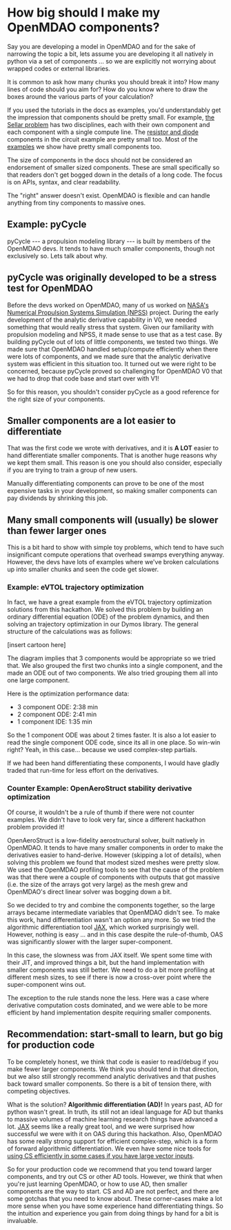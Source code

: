 # How big should I make my OpenMDAO components? 

Say you are developing a model in OpenMDAO and for the sake of narrowing the topic a bit, 
lets assume you are developing it all natively in python via a set of components ... 
so we are explicitly not worrying about wrapped codes or external libraries. 

It is common to ask how many chunks you should break it into? 
How many lines of code should you aim for? 
How do you know where to draw the boxes around the various parts of your calculation? 

If you used the tutorials in the docs as examples, 
you'd understandably get the impression that components should be pretty small. 
For example, [the Sellar problem][sellar] has two disciplines, each with their own component and each component with a single compute line. 
The [resistor and diode][circuit] components in the circuit example are pretty small too. 
Most of the [examples][examples] we show have pretty small components too. 

The size of components in the docs should not be considered an endorsement of smaller sized components. 
These are small specifically so that readers don't get bogged down in the details of a long code. 
The focus is on APIs, syntax, and clear readability. 

The "right" answer doesn't exist. 
OpenMDAO is flexible and can handle anything from tiny components to massive ones. 

## Example: pyCycle 

pyCycle --- a propulsion modeling library --- is built by members of the OpenMDAO devs. 
It tends to have much smaller components, though not exclusively so. Lets talk about why. 

## pyCycle was originally developed to be a stress test for OpenMDAO

Before the devs worked on OpenMDAO, many of us worked on [NASA's Numerical Propulsion Systems Simulation (NPSS)][npss] project. 
During the early development of the analytic derivative capability in V0, we needed something that would really stress that system. 
Given our familiarity with propulsion modeling and NPSS, it made sense to use that as a test case. 
By building pyCycle out of lots of little components, we tested two things. 
We made sure that OpenMDAO handled setup/compute efficiently when there were lots of components, 
and we made sure that the analytic derivative system was efficient in this situation too. 
It turned out we were right to be concerned, because pyCycle proved so challenging for OpenMDAO V0 that we had to drop that code base and start over with V1! 

So for this reason, you shouldn't consider pyCycle as a good reference for the right size of your components. 


## Smaller components are a lot easier to differentiate

That was the first code we wrote with derivatives, and it is **A LOT** easier to hand differentiate smaller components. 
That is another huge reasons why we kept them small. 
This reason is one you should also consider, especially if you are trying to train a group of new users. 

Manually differentiating components can prove to be one of the most expensive tasks in your development, 
so making smaller components can pay dividends by shrinking this job. 


## Many small components will (usually) be slower than fewer larger ones 

This is a bit hard to show with simple toy problems, which tend to have such insignificant compute operations that overhead swamps everything anyway. 
However, the devs have lots of examples where we've broken calculations up into smaller chunks and seen the code get slower. 

### Example: eVTOL trajectory optimization 
In fact, we have a great example from the eVTOL trajectory optimization solutions from this hackathon. 
We solved this problem by building an ordinary differential equation (ODE) of the problem dynamics, and then solving an trajectory optimization in our Dymos library. 
The general structure of the calculations was as follows: 

[insert cartoon here]

The diagram implies that 3 components would be appropriate so we tried that. 
We also grouped the first two chunks into a single component, and the made an ODE out of two components. 
We also tried grouping them all into one large component. 

Here is the optimization performance data: 

* 3 component ODE: 2:38 min 
* 2 component ODE: 2:41 min
* 1 component IDE: 1:35 min

So the 1 component ODE was about 2 times faster. 
It is also a lot easier to read the single component ODE code, since its all in one place. 
So win-win right? Yeah, in this case... because we used complex-step partials. 

If we had been hand differentiating these components, I would have gladly traded that run-time for less effort on the derivatives. 


### Counter Example: OpenAeroStruct stability derivative optimization 

Of course, it wouldn't be a rule of thumb if there were not counter examples. 
We didn't have to look very far, since a different hackathon problem provided it! 

OpenAeroStruct is a low-fidelity aerostructural solver, built natively in OpenMDAO. 
It tends to have many smaller components in order to make the derivatives easier to hand-derive. 
However (skipping a lot of details), when solving this problem we found that modest sized meshes were pretty slow. 
We used the OpenMDAO profiling tools to see that the cause of the problem was that there were a couple of components with outputs that got massive (i.e. the size of the arrays got very large) as the mesh grew and OpenMDAO's direct linear solver was bogging down a bit. 

So we decided to try and combine the components together, so the large arrays became intermediate variables that OpenMDAO didn't see. 
To make this work, hand differentiation wasn't an option any more. 
So we tried the algorithmic differentiation tool [JAX][jax], which worked surprisingly well. 
However, nothing is easy ... and in this case despite the rule-of-thumb, OAS was significantly slower with the larger super-component. 

In this case, the slowness was from JAX itself. 
We spent some time with their JIT, and improved things a bit, but the hand implementation with smaller components was still better. 
We need to do a bit more profiling at different mesh sizes, to see if there is now a cross-over point where the super-component wins out. 

The exception to the rule stands none the less. Here was a case where derivative computation costs dominated, and we were able to be more efficient by hand implementation despite requiring smaller components. 


## Recommendation: start-small to learn, but go big for production code 

To be completely honest, we think that code is easier to read/debug if you make fewer larger components. 
We think you should tend in that direction, but we also still strongly recommend analytic derivatives and that pushes back toward smaller components. 
So there is a bit of tension there, with competing objectives. 

What is the solution? **Algorithmic differentiation (AD)!**
In years past, AD for python wasn't great. 
In truth, its still not an ideal language for AD but thanks to massive volumes of machine learning research things have advanced a lot. 
[JAX][jax] seems like a really great tool, and we were surprised how successful we were with it on OAS during this hackathon. 
Also, OpenMDAO has some really strong support for efficient complex-step, which is a form of forward algorithmic differentiation.  We even have some nice tools for [using CS efficiently in some cases if you have large vector inputs][partial-coloring]. 

So for your production code we recommend that you tend toward larger components, and try out CS or other AD tools. 
However, we think that when you're just learning OpenMDAO, or how to use AD, then smaller components are the way to start. 
CS and AD are not perfect, and there are some gotchas that you need to know about. 
These corner-cases make a lot more sense when you have some experience hand differentiating things. 
So the intuition and experience you gain from doing things by hand for a bit is invaluable. 



[partial-coloring]: http://openmdao.org/twodocs/versions/3.4.0/features/experimental/simul_coloring_fd_cs.html
[jax]: https://github.com/google/jax
[sellar]: http://openmdao.org/twodocs/versions/3.4.0/basic_guide/sellar.html#building-the-disciplinary-components
[circuit]: http://openmdao.org/twodocs/versions/3.4.0/advanced_guide/implicit_comps/defining_icomps.html#explicitcomponents-resistor-and-diode
[examples]: http://openmdao.org/twodocs/versions/3.4.0/examples/index.html
[npss]: https://software.nasa.gov/software/LEW-17051-1
[dp]: https://github.com/OpenMDAO/pyCycle/blob/d79e0b80305ba40fe03c24a0e5cb41dc857c520b/pycycle/elements/duct.py#L61-L82
[cea]: https://github.com/OpenMDAO/pyCycle/blob/d79e0b80305ba40fe03c24a0e5cb41dc857c520b/pycycle/thermo/cea/chem_eq.py#L45